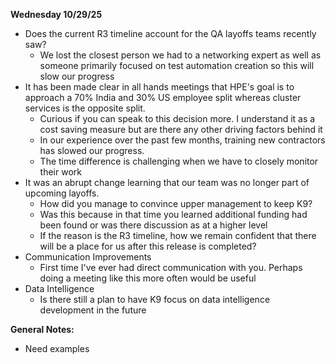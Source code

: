 **Wednesday 10/29/25**
- Does the current R3 timeline account for the QA layoffs teams recently saw?
	- We lost the closest person we had to a networking expert as well as someone primarily focused on test automation creation so this will slow our progress
- It has been made clear in all hands meetings that HPE's goal is to approach a 70% India and 30% US employee split whereas cluster services is the opposite split.
	- Curious if you can speak to this decision more. I understand it as a cost saving measure but are there any other driving factors behind it
	- In our experience over the past few months, training new contractors has slowed our progress.
	- The time difference is challenging when we have to closely monitor their work
- It was an abrupt change learning that our team was no longer part of upcoming layoffs.
	- How did you manage to convince upper management to keep K9?
	- Was this because in that time you learned additional funding had been found or was there discussion as at a higher level
	- If the reason is the R3 timeline, how we remain confident that there will be a place for us after this release is completed?
- Communication Improvements
	- First time I've ever had direct communication with you. Perhaps doing a meeting like this more often would be useful
- Data Intelligence
	- Is there still a plan to have K9 focus on data intelligence development in the future
	

**General Notes:**
- Need examples